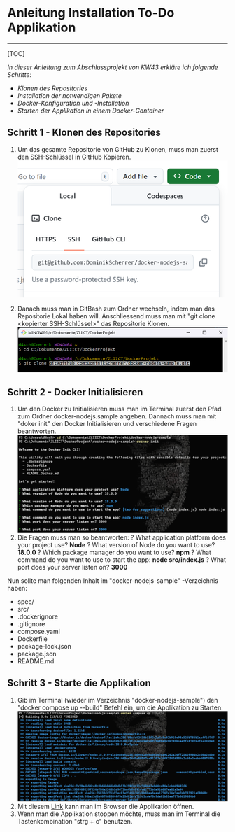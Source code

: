 # Anleitung Installation To-Do Applikation
---
[TOC]

*In dieser Anleitung zum Abschlussprojekt von KW43 erkläre ich folgende Schritte:*
* *Klonen des Repositories*
* *Installation der notwendigen Pakete*
* *Docker-Konfiguration und -Installation*
* *Starten der Applikation in einem Docker-Container*

## Schritt 1 - Klonen des Repositories
1. Um das gesamte Repositorie von GitHub zu Klonen, muss man zuerst den SSH-Schlüssel in GitHub Kopieren.
![Screenshot SSH-Kopie](Images/SSH.png)

2. Danach muss man in GitBash zum Ordner wechseln, indem man das Repositorie Lokal haben will. Anschliessend muss man mit "git clone <kopierter SSH-Schlüssel>" das Repositorie Klonen.
![GitBash Befehele](Images/GitBash.png)

## Schritt 2 - Docker Initialisieren
1. Um den Docker zu Initialisieren muss man im Terminal zuerst den Pfad zum Ordner docker-nodejs.sample angeben. Dannach muss man mit "doker init" den Docker Initialisieren und verschiedene Fragen beantworten.
![Docker Initialisieren](Images/dockerinit.png)
2. Die Fragen muss man so beantworten:
? What application platform does your project use? **Node**
? What version of Node do you want to use? **18.0.0**
? Which package manager do you want to use? **npm**
? What command do you want to use to start the app: **node src/index.js**
? What port does your server listen on? **3000**

Nun sollte man folgenden Inhalt im "docker-nodejs-sample" -Verzeichnis haben:
* spec/
* src/
* .dockerignore
* .gitignore
* compose.yaml
* Dockerfile
* package-lock.json
* package.json
* README.md

## Schritt 3 - Starte die Applikation
1. Gib im Terminal (wieder im Verzeichnis "docker-nodejs-sample") den "docker compose up --build" Befehl ein, um die Applikation zu Starten:
![Start der Applikation](Images/AppliStarten.png)
2. Mit diesem [Link](http://localhost:3000) kann man im Browser die Applikation öffnen.
3. Wenn man die Applikation stoppen möchte, muss man im Terminal die Tastenkombination "strg + c" benutzen.
